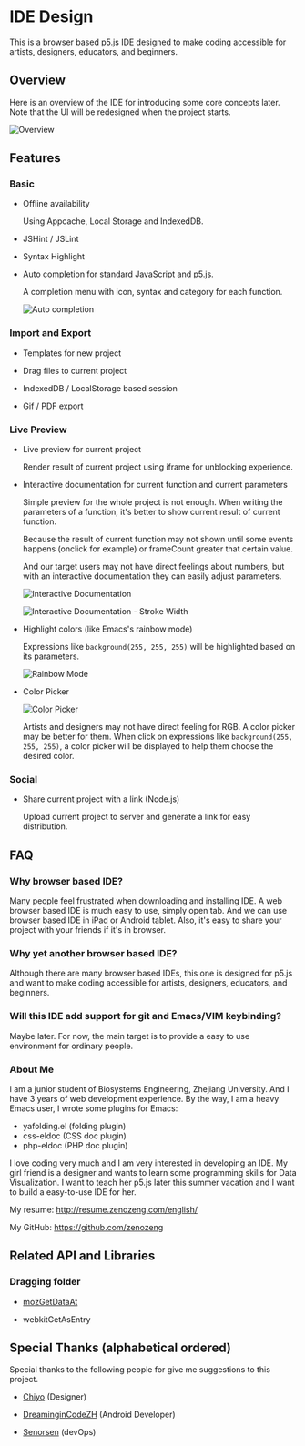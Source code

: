 # IDE Design

This is a browser based p5.js IDE designed to
make coding accessible for artists, designers, educators, and beginners.

## Overview

Here is an overview of the IDE for introducing some core concepts later.
Note that the UI will be redesigned when the project starts.

![Overview](overview.png)

## Features

### Basic

- Offline availability

    Using Appcache, Local Storage and IndexedDB.

- JSHint / JSLint

- Syntax Highlight

- Auto completion for standard JavaScript and p5.js.

    A completion menu with icon, syntax and category for each function.

    ![Auto completion](auto-completion.png)

### Import and Export

- Templates for new project

- Drag files to current project

- IndexedDB / LocalStorage based session

- Gif / PDF export

### Live Preview

- Live preview for current project

    Render result of current project using iframe for unblocking experience.

- Interactive documentation for current function and current parameters

    Simple preview for the whole project is not enough.
    When writing the parameters of a function,
    it's better to show current result of current function.

    Because the result of current function may not shown until some events happens (onclick for example)
    or frameCount greater that certain value.

    And our target users may not have direct feelings about numbers,
    but with an interactive documentation they can easily adjust parameters.

    ![Interactive Documentation](interactive-documentation.png)

    ![Interactive Documentation - Stroke Width](interactive-documentation-2.png)

- Highlight colors (like Emacs's rainbow mode)

    Expressions like `background(255, 255, 255)` will be highlighted based on its parameters.

    ![Rainbow Mode](rainbow.png)

- Color Picker

    ![Color Picker](color-picker.png)

    Artists and designers may not have direct feeling for RGB.
    A color picker may be better for them.
    When click on expressions like `background(255, 255, 255)`,
    a color picker will be displayed to help them choose the desired color.

### Social

- Share current project with a link (Node.js)

    Upload current project to server and generate a link for easy distribution.

## FAQ

### Why browser based IDE?

Many people feel frustrated when downloading and installing IDE.
A web browser based IDE is much easy to use, simply open tab.
And we can use browser based IDE in iPad or Android tablet.
Also, it's easy to share your project with your friends if it's in browser.

### Why yet another browser based IDE?

Although there are many browser based IDEs,
this one is designed for p5.js and want to make coding accessible for artists, designers, educators, and beginners.

### Will this IDE add support for git and Emacs/VIM keybinding?

Maybe later. For now, the main target is to provide a easy to use environment for ordinary people.

### About Me

I am a junior student of Biosystems Engineering, Zhejiang University. And I have 3 years of web development experience.
By the way, I am a heavy Emacs user, I wrote some plugins for Emacs:

- yafolding.el (folding plugin)
- css-eldoc (CSS doc plugin)
- php-eldoc (PHP doc plugin)

I love coding very much and I am very interested in developing an IDE.
My girl friend is a designer and wants to learn some programming skills for Data Visualization.
I want to teach her p5.js later this summer vacation and I want to build a easy-to-use IDE for her.

My resume: http://resume.zenozeng.com/english/

My GitHub: https://github.com/zenozeng

## Related API and Libraries

### Dragging folder

- [mozGetDataAt](http://stackoverflow.com/questions/11620939/is-there-a-mozilla-equivalent-to-webkitgetasentry)

- webkitGetAsEntry

## Special Thanks (alphabetical ordered)

Special thanks to the following people for give me suggestions to this project.

- [Chiyo](http://chiyo.me) (Designer)

- [DreaminginCodeZH](https://github.com/DreaminginCodeZH) (Android Developer)

- [Senorsen](https://github.com/Senorsen) (devOps)

